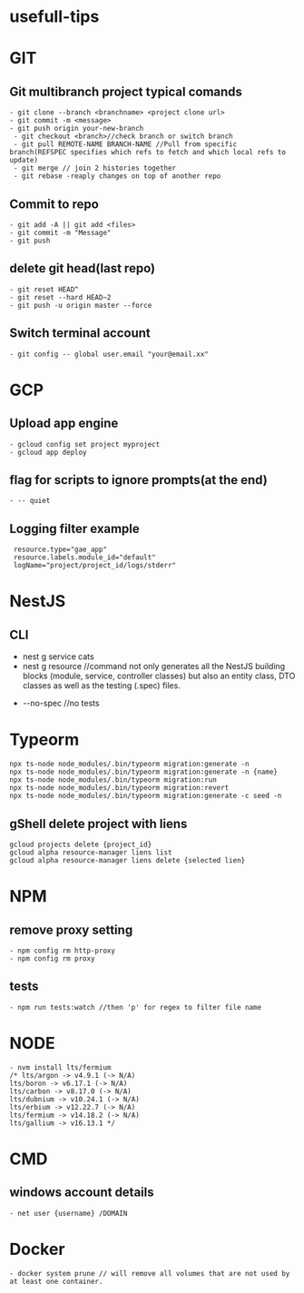 # usefull-tips

 # GIT

## Git multibranch project typical comands
```
- git clone --branch <branchname> <project clone url>
- git commit -m <message>
- git push origin your-new-branch
 - git checkout <branch>//check branch or switch branch
 - git pull REMOTE-NAME BRANCH-NAME //Pull from specific branch(REFSPEC specifies which refs to fetch and which local refs to update)
 - git merge // join 2 histories together
 - git rebase -reaply changes on top of another repo
 ```
 
 ## Commit to repo
 ```
- git add -A || git add <files>
- git commit -m "Message"
- git push
 ```
 
 
## delete git head(last repo)
```
- git reset HEAD^
- git reset --hard HEAD~2
- git push -u origin master --force
 ```

## Switch terminal account
 ```
- git config -- global user.email "your@email.xx"
```
# GCP
## Upload app engine
 ```
- gcloud config set project myproject
- gcloud app deploy
 ```

## flag for scripts to ignore prompts(at the end) 
 ```
- -- quiet
 ```
 
 ## Logging filter example
```
 resource.type="gae_app"
 resource.labels.module_id="default"
 logName="project/project_id/logs/stderr" 
```
 
# NestJS
 ## CLI
 - nest g service cats
 - nest g resource //command not only generates all the NestJS building blocks (module, service, controller classes) but also an entity class, DTO classes as well as the testing (.spec) files.
 * --no-spec //no tests
 
 # Typeorm
 ```
npx ts-node node_modules/.bin/typeorm migration:generate -n
npx ts-node node_modules/.bin/typeorm migration:generate -n {name} 
npx ts-node node_modules/.bin/typeorm migration:run 
npx ts-node node_modules/.bin/typeorm migration:revert
npx ts-node node_modules/.bin/typeorm migration:generate -c seed -n  
 ```

## gShell delete project with liens
```
gcloud projects delete {project_id} 
gcloud alpha resource-manager liens list
gcloud alpha resource-manager liens delete {selected lien} 

```


# NPM
## remove proxy setting
```
- npm config rm http-proxy
- npm config rm proxy
```
## tests
```
- npm run tests:watch //then 'p' for regex to filter file name
```
# NODE
```
- nvm install lts/fermium 
/* lts/argon -> v4.9.1 (-> N/A)
lts/boron -> v6.17.1 (-> N/A)
lts/carbon -> v8.17.0 (-> N/A)
lts/dubnium -> v10.24.1 (-> N/A)
lts/erbium -> v12.22.7 (-> N/A)
lts/fermium -> v14.18.2 (-> N/A)
lts/gallium -> v16.13.1 */
```
# CMD
## windows account details
```
- net user {username} /DOMAIN
```
# Docker 
```
- docker system prune // will remove all volumes that are not used by at least one container.
```
